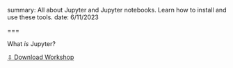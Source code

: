 summary: All about Jupyter and Jupyter notebooks. Learn how to install and use these tools.
date: 6/11/2023

===

What *is* Jupyter?

<a href="" download>⇩ Download Workshop</a>